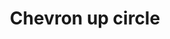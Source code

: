---
title: Chevron up circle
tags:
icon: chevron-up-circle
svg: '<svg xmlns="http://www.w3.org/2000/svg" width="24" height="24" fill="none" viewBox="0 0 24 24" stroke-width="1.5" stroke-linecap="round" stroke-linejoin="round" stroke="currentColor"><circle cx="12" cy="12.5" r="9"/><path d="m8.5 13.75 3.5-3.5 3.5 3.5"/></svg>'
---